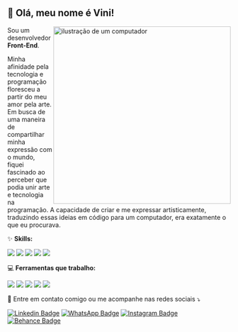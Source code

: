 

## 💜 Olá, meu nome é <strong>Vini!</strong>

<img src="https://raw.githubusercontent.com/MicaelliMedeiros/micaellimedeiros/master/image/computer-illustration.png" alt="ilustração de um computador" min-width="400px" max-width="400px" width="400px" align="right">

<p align="left"> 
  Sou um desenvolvedor  <strong>Front-End</strong>.<br>
  
Minha afinidade pela tecnologia e programação floresceu a partir do meu amor pela arte. Em busca de uma maneira de compartilhar minha expressão com o mundo, fiquei fascinado ao perceber que podia unir arte e tecnologia na programação. A capacidade de criar e me expressar artisticamente, traduzindo essas ideias em código para um computador, era exatamente o que eu procurava.
</p>

<p align="left">
  ✨ <strong>Skills:</strong>
  
  <div><img src="https://img.shields.io/badge/JavaScript-F7DF1E?style=for-the-badge&logo=javascript&logoColor=black"/>
  <img src="https://img.shields.io/badge/HTML5-E34F26?style=for-the-badge&logo=html5&logoColor=white"/>
  <img src="https://img.shields.io/badge/CSS3-1572B6?style=for-the-badge&logo=css3&logoColor=white"/>
  <img src="https://img.shields.io/badge/Sass-CC6699?style=for-the-badge&logo=sass&logoColor=white"/>
  <img src="https://img.shields.io/badge/Bootstrap-563D7C?style=for-the-badge&logo=bootstrap&logoColor=white"/>
</div>
</p>

  
<p align="left">
  💻  <strong> Ferramentas que trabalho:</strong>  <div><img src="https://img.shields.io/badge/Figma-000000?style=for-the-badge&logo=figma&logoColor=white" />
  <img src="https://img.shields.io/badge/Adobe_Photoshop-31A8FF?style=for-the-badge&logo=adobephotoshop&logoColor=white" />
  <img src="https://img.shields.io/badge/Visual_Studio_Code-5C2D91?style=for-the-badge&logo=visualstudio&logoColor=white" />
  <img src="https://img.shields.io/badge/Git-E34F26?style=for-the-badge&logo=git&logoColor=white"/>
  <img src="https://img.shields.io/badge/GitHub-181717?style=for-the-badge&logo=github&logoColor=white"/>
  </div>

  
</p>

<p align="left">
  💌 Entre em contato comigo ou me acompanhe nas redes sociais ⤵️
</p>

<p align="left">


[![Linkedin Badge](https://img.shields.io/badge/-Linkedin-0e76a8?style=flat-square&logo=Linkedin&logoColor=white&link=https://www.linkedin.com/in/vinicius-bavosa-b94977298/)](https://www.linkedin.com/in/vinicius-bavosa-b94977298/)
[![WhatsApp Badge](https://img.shields.io/badge/-WhatsApp-25d366?style=flat-square&labelColor=25d366&logo=whatsapp&logoColor=white&link=https://wa.me/5511959949403/)](https://wa.me/5511959949403/)
[![Instagram Badge](https://img.shields.io/badge/-Instagram-DF0174?style=flat-square&labelColor=DF0174&logo=instagram&logoColor=white&link=https://instagram.com/viniciusbavosa/)](https://instagram.com/viniciusbavosa/)
[![Behance Badge](https://img.shields.io/badge/-Behance-1769FF?style=flat-square&labelColor=1769FF&logo=behance&logoColor=white&link=https://www.behance.net/bavosadesign/)](https://www.behance.net/bavosadesign/)

</p>

